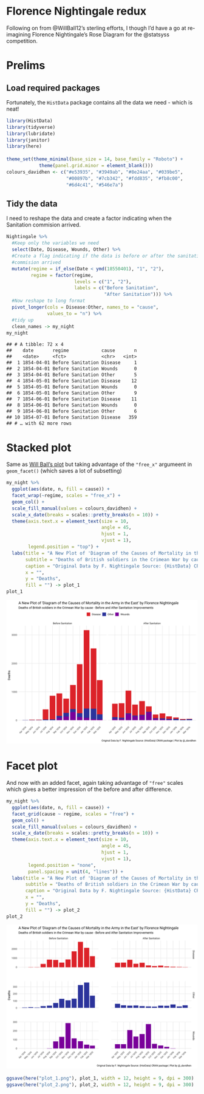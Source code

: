 Florence Nightingale redux
================

Following on from @WillBall12’s sterling efforts, I though I’d have a go
at re-imagining Florence Nightingale’s Rose Diagram for the @statsyss
competition.

# Prelims

## Load required packages

Fortunately, the `HistData` package contains all the data we need -
which is neat\!

``` r
library(HistData)
library(tidyverse)
library(lubridate)
library(janitor)
library(here)

theme_set(theme_minimal(base_size = 14, base_family = "Roboto") +
            theme(panel.grid.minor = element_blank()))
colours_davidhen <- c("#e53935", "#3949ab", "#8e24aa", "#039be5",
                      "#00897b", "#7cb342", "#fdd835", "#fb8c00",
                      "#6d4c41", "#546e7a")
```

## Tidy the data

I need to reshape the data and create a factor indicating when the
Sanitation commision arrived.

``` r
Nightingale %>% 
  #Keep only the variables we need
  select(Date, Disease, Wounds, Other) %>% 
  #Create a flag indicating if the data is before or after the sanitation 
  #commision arrived
  mutate(regime = if_else(Date < ymd(18550401), "1", "2"),
         regime = factor(regime,
                         levels = c("1", "2"),
                         labels = c("Before Sanitation",
                                    "After Sanitation"))) %>% 
  #Now reshape to long format
  pivot_longer(cols = Disease:Other, names_to = "cause",
               values_to = "n") %>%
  #tidy up
  clean_names -> my_night
my_night
```

    ## # A tibble: 72 x 4
    ##    date       regime            cause       n
    ##    <date>     <fct>             <chr>   <int>
    ##  1 1854-04-01 Before Sanitation Disease     1
    ##  2 1854-04-01 Before Sanitation Wounds      0
    ##  3 1854-04-01 Before Sanitation Other       5
    ##  4 1854-05-01 Before Sanitation Disease    12
    ##  5 1854-05-01 Before Sanitation Wounds      0
    ##  6 1854-05-01 Before Sanitation Other       9
    ##  7 1854-06-01 Before Sanitation Disease    11
    ##  8 1854-06-01 Before Sanitation Wounds      0
    ##  9 1854-06-01 Before Sanitation Other       6
    ## 10 1854-07-01 Before Sanitation Disease   359
    ## # … with 62 more rows

# Stacked plot

Same as [Will Ball’s
plot](https://twitter.com/willball12/status/1258491398933876737?s=21)
but taking advantage of the `"free_x"` argumeent in `geom_facet()`
(which saves a lot of subsetting)

``` r
my_night %>% 
  ggplot(aes(date, n, fill = cause)) +
  facet_wrap(~regime, scales = "free_x") +
  geom_col() +
  scale_fill_manual(values = colours_davidhen) +
  scale_x_date(breaks = scales::pretty_breaks(n = 10)) +
  theme(axis.text.x = element_text(size = 10,
                                   angle = 45, 
                                   hjust = 1, 
                                   vjust = 1),
        legend.position = "top") +
  labs(title = "A New Plot of 'Diagram of the Causes of Mortality in the Army in the East' by Florence Nightingale",
       subtitle = "Deaths of British soldiers in the Crimean War by cause - Before and After Sanitation Improvements",
       caption = "Original Data by F. Nightingale Source: {HistData} CRAN package | Plot by @_davidhen",
       x = "",
       y = "Deaths", 
       fill = "") -> plot_1
plot_1
```

![](floviz_files/figure-gfm/unnamed-chunk-3-1.png)<!-- -->

# Facet plot

And now with an added facet, again taking advantage of `"free"` scales
which gives a better impression of the before and after difference.

``` r
my_night %>% 
  ggplot(aes(date, n, fill = cause)) +
  facet_grid(cause ~ regime, scales = "free") +
  geom_col() +
  scale_fill_manual(values = colours_davidhen) +
  scale_x_date(breaks = scales::pretty_breaks(n = 10)) +
  theme(axis.text.x = element_text(size = 10,
                                   angle = 45, 
                                   hjust = 1, 
                                   vjust = 1),
        legend.position = "none",
        panel.spacing = unit(4, "lines")) +
  labs(title = "A New Plot of 'Diagram of the Causes of Mortality in the Army in the East' by Florence Nightingale",
       subtitle = "Deaths of British soldiers in the Crimean War by cause - Before and After Sanitation Improvements",
       caption = "Original Data by F. Nightingale Source: {HistData} CRAN package | Plot by @_davidhen",
       x = "",
       y = "Deaths", 
       fill = "") -> plot_2
plot_2
```

![](floviz_files/figure-gfm/unnamed-chunk-4-1.png)<!-- -->

``` r
ggsave(here("plot_1.png"), plot_1, width = 12, height = 9, dpi = 300)
ggsave(here("plot_2.png"), plot_2, width = 12, height = 9, dpi = 300)
```
